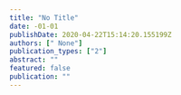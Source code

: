 ```yaml
---
title: "No Title"
date: -01-01
publishDate: 2020-04-22T15:14:20.155199Z
authors: [" None"]
publication_types: ["2"]
abstract: ""
featured: false
publication: ""
---
```


